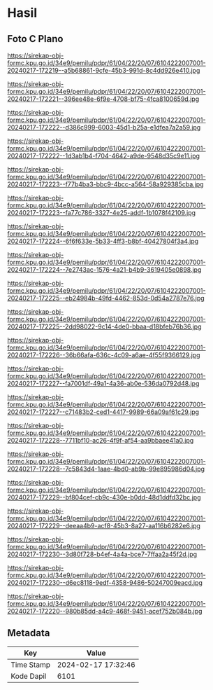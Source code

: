 # Hasil

## Foto C Plano

https://sirekap-obj-formc.kpu.go.id/34e9/pemilu/pdpr/61/04/22/20/07/6104222007001-20240217-172219--a5b68861-9cfe-45b3-991d-8c4dd926e410.jpg

https://sirekap-obj-formc.kpu.go.id/34e9/pemilu/pdpr/61/04/22/20/07/6104222007001-20240217-172221--396ee48e-6f9e-4708-bf75-4fca8100659d.jpg

https://sirekap-obj-formc.kpu.go.id/34e9/pemilu/pdpr/61/04/22/20/07/6104222007001-20240217-172222--d386c999-6003-45d1-b25a-e1dfea7a2a59.jpg

https://sirekap-obj-formc.kpu.go.id/34e9/pemilu/pdpr/61/04/22/20/07/6104222007001-20240217-172222--1d3ab1b4-f704-4642-a9de-9548d35c9e11.jpg

https://sirekap-obj-formc.kpu.go.id/34e9/pemilu/pdpr/61/04/22/20/07/6104222007001-20240217-172223--f77b4ba3-bbc9-4bcc-a564-58a929385cba.jpg

https://sirekap-obj-formc.kpu.go.id/34e9/pemilu/pdpr/61/04/22/20/07/6104222007001-20240217-172223--fa77c786-3327-4e25-addf-1b1078f42109.jpg

https://sirekap-obj-formc.kpu.go.id/34e9/pemilu/pdpr/61/04/22/20/07/6104222007001-20240217-172224--6f6f633e-5b33-4ff3-b8bf-40427804f3a4.jpg

https://sirekap-obj-formc.kpu.go.id/34e9/pemilu/pdpr/61/04/22/20/07/6104222007001-20240217-172224--7e2743ac-1576-4a21-b4b9-3619405e0898.jpg

https://sirekap-obj-formc.kpu.go.id/34e9/pemilu/pdpr/61/04/22/20/07/6104222007001-20240217-172225--eb24984b-49fd-4462-853d-0d54a2787e76.jpg

https://sirekap-obj-formc.kpu.go.id/34e9/pemilu/pdpr/61/04/22/20/07/6104222007001-20240217-172225--2dd98022-9c14-4de0-bbaa-d18bfeb76b36.jpg

https://sirekap-obj-formc.kpu.go.id/34e9/pemilu/pdpr/61/04/22/20/07/6104222007001-20240217-172226--36b66afa-636c-4c09-a6ae-4f55f9366129.jpg

https://sirekap-obj-formc.kpu.go.id/34e9/pemilu/pdpr/61/04/22/20/07/6104222007001-20240217-172227--fa7001df-49a1-4a36-ab0e-536da0792d48.jpg

https://sirekap-obj-formc.kpu.go.id/34e9/pemilu/pdpr/61/04/22/20/07/6104222007001-20240217-172227--c71483b2-ced1-4417-9989-66a09af61c29.jpg

https://sirekap-obj-formc.kpu.go.id/34e9/pemilu/pdpr/61/04/22/20/07/6104222007001-20240217-172228--7711bf10-ac26-4f9f-af54-aa9bbaee41a0.jpg

https://sirekap-obj-formc.kpu.go.id/34e9/pemilu/pdpr/61/04/22/20/07/6104222007001-20240217-172228--7c5843d4-1aae-4bd0-ab9b-99e895986d04.jpg

https://sirekap-obj-formc.kpu.go.id/34e9/pemilu/pdpr/61/04/22/20/07/6104222007001-20240217-172229--bf804cef-cb9c-430e-b0dd-48d1ddfd32bc.jpg

https://sirekap-obj-formc.kpu.go.id/34e9/pemilu/pdpr/61/04/22/20/07/6104222007001-20240217-172229--deeaa4b9-acf8-45b3-8a27-aa116b6282e6.jpg

https://sirekap-obj-formc.kpu.go.id/34e9/pemilu/pdpr/61/04/22/20/07/6104222007001-20240217-172230--3d80f728-b4ef-4a4a-bce7-7ffaa2a45f2d.jpg

https://sirekap-obj-formc.kpu.go.id/34e9/pemilu/pdpr/61/04/22/20/07/6104222007001-20240217-172230--d6ec8118-9edf-4358-9486-50247009eacd.jpg

https://sirekap-obj-formc.kpu.go.id/34e9/pemilu/pdpr/61/04/22/20/07/6104222007001-20240217-172220--980b85dd-a4c9-468f-9451-acef752b084b.jpg


## Metadata

| Key        | Value               |
| ---------- | ------------------- |
| Time Stamp | 2024-02-17 17:32:46 |
| Kode Dapil | 6101                |



